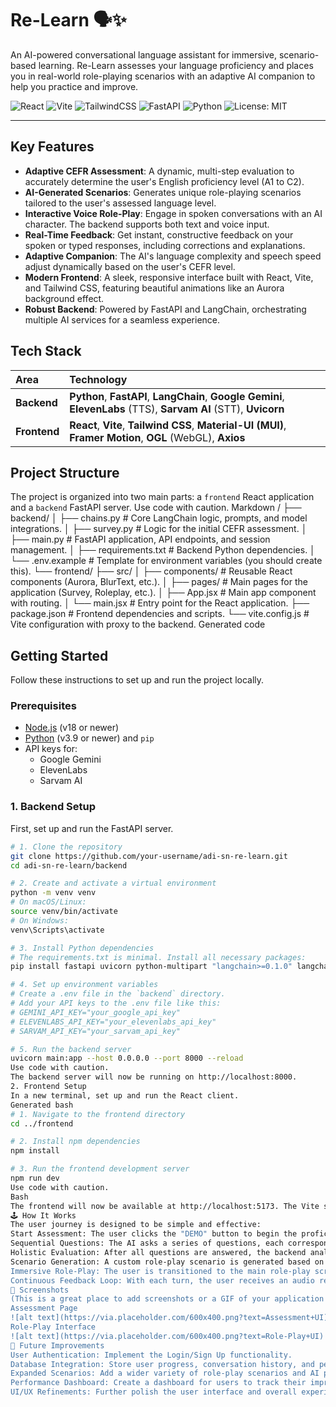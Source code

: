 # Re-Learn 🗣️✨

An AI-powered conversational language assistant for immersive, scenario-based learning. Re-Learn assesses your language proficiency and places you in real-world role-playing scenarios with an adaptive AI companion to help you practice and improve.

![React](https://img.shields.io/badge/react-%2320232a.svg?style=for-the-badge&logo=react&logoColor=%2361DAFB)
![Vite](https://img.shields.io/badge/vite-%23646CFF.svg?style=for-the-badge&logo=vite&logoColor=white)
![TailwindCSS](https://img.shields.io/badge/tailwindcss-%2338B2AC.svg?style=for-the-badge&logo=tailwind-css&logoColor=white)
![FastAPI](https://img.shields.io/badge/FastAPI-005571?style=for-the-badge&logo=fastapi)
![Python](https://img.shields.io/badge/python-3670A0?style=for-the-badge&logo=python&logoColor=ffdd54)
![License: MIT](https://img.shields.io/badge/License-MIT-yellow.svg?style=for-the-badge)

---

## Key Features

-   **Adaptive CEFR Assessment**: A dynamic, multi-step evaluation to accurately determine the user's English proficiency level (A1 to C2).
-   **AI-Generated Scenarios**: Generates unique role-playing scenarios tailored to the user's assessed language level.
-   **Interactive Voice Role-Play**: Engage in spoken conversations with an AI character. The backend supports both text and voice input.
-   **Real-Time Feedback**: Get instant, constructive feedback on your spoken or typed responses, including corrections and explanations.
-   **Adaptive Companion**: The AI's language complexity and speech speed adjust dynamically based on the user's CEFR level.
-   **Modern Frontend**: A sleek, responsive interface built with React, Vite, and Tailwind CSS, featuring beautiful animations like an Aurora background effect.
-   **Robust Backend**: Powered by FastAPI and LangChain, orchestrating multiple AI services for a seamless experience.

##  Tech Stack

| Area      | Technology                                                                                                  |
| :-------- | :---------------------------------------------------------------------------------------------------------- |
| **Backend** | **Python**, **FastAPI**, **LangChain**, **Google Gemini**, **ElevenLabs** (TTS), **Sarvam AI** (STT), **Uvicorn** |
| **Frontend**  | **React**, **Vite**, **Tailwind CSS**, **Material-UI (MUI)**, **Framer Motion**, **OGL** (WebGL), **Axios**    |

## Project Structure

The project is organized into two main parts: a `frontend` React application and a `backend` FastAPI server.
Use code with caution.
Markdown
/
├── backend/
│ ├── chains.py # Core LangChain logic, prompts, and model integrations.
│ ├── survey.py # Logic for the initial CEFR assessment.
│ ├── main.py # FastAPI application, API endpoints, and session management.
│ ├── requirements.txt # Backend Python dependencies.
│ └── .env.example # Template for environment variables (you should create this).
└── frontend/
├── src/
│ ├── components/ # Reusable React components (Aurora, BlurText, etc.).
│ ├── pages/ # Main pages for the application (Survey, Roleplay, etc.).
│ ├── App.jsx # Main app component with routing.
│ └── main.jsx # Entry point for the React application.
├── package.json # Frontend dependencies and scripts.
└── vite.config.js # Vite configuration with proxy to the backend.
Generated code
##  Getting Started

Follow these instructions to set up and run the project locally.

### Prerequisites

-   [Node.js](https://nodejs.org/) (v18 or newer)
-   [Python](https://www.python.org/downloads/) (v3.9 or newer) and `pip`
-   API keys for:
    -   Google Gemini
    -   ElevenLabs
    -   Sarvam AI

### 1. Backend Setup

First, set up and run the FastAPI server.

```bash
# 1. Clone the repository
git clone https://github.com/your-username/adi-sn-re-learn.git
cd adi-sn-re-learn/backend

# 2. Create and activate a virtual environment
python -m venv venv
# On macOS/Linux:
source venv/bin/activate
# On Windows:
venv\Scripts\activate

# 3. Install Python dependencies
# The requirements.txt is minimal. Install all necessary packages:
pip install fastapi uvicorn python-multipart "langchain>=0.1.0" langchain-google-genai pydantic "elevenlabs>=1.0.0" sarvamai-client python-dotenv "nest-asyncio>=1.0.0"

# 4. Set up environment variables
# Create a .env file in the `backend` directory.
# Add your API keys to the .env file like this:
# GEMINI_API_KEY="your_google_api_key"
# ELEVENLABS_API_KEY="your_elevenlabs_api_key"
# SARVAM_API_KEY="your_sarvam_api_key"

# 5. Run the backend server
uvicorn main:app --host 0.0.0.0 --port 8000 --reload
Use code with caution.
The backend server will now be running on http://localhost:8000.
2. Frontend Setup
In a new terminal, set up and run the React client.
Generated bash
# 1. Navigate to the frontend directory
cd ../frontend

# 2. Install npm dependencies
npm install

# 3. Run the frontend development server
npm run dev
Use code with caution.
Bash
The frontend will now be available at http://localhost:5173. The Vite server is configured to automatically proxy API requests to the backend.
🕹️ How It Works
The user journey is designed to be simple and effective:
Start Assessment: The user clicks the "DEMO" button to begin the proficiency assessment.
Sequential Questions: The AI asks a series of questions, each corresponding to a CEFR level (A1 -> C2).
Holistic Evaluation: After all questions are answered, the backend analyzes the entire transcript to determine a final, accurate CEFR level.
Scenario Generation: A custom role-play scenario is generated based on the user's level.
Immersive Role-Play: The user is transitioned to the main role-play screen, where they can interact with the AI companion using their voice.
Continuous Feedback Loop: With each turn, the user receives an audio reply from the AI and sees live feedback on their performance.
📸 Screenshots
(This is a great place to add screenshots or a GIF of your application in action!)
Assessment Page
![alt text](https://via.placeholder.com/600x400.png?text=Assessment+UI)
Role-Play Interface
![alt text](https://via.placeholder.com/600x400.png?text=Role-Play+UI)
🔮 Future Improvements
User Authentication: Implement the Login/Sign Up functionality.
Database Integration: Store user progress, conversation history, and performance metrics.
Expanded Scenarios: Add a wider variety of role-play scenarios and AI personas.
Performance Dashboard: Create a dashboard for users to track their improvement over time.
UI/UX Refinements: Further polish the user interface and overall experience.
